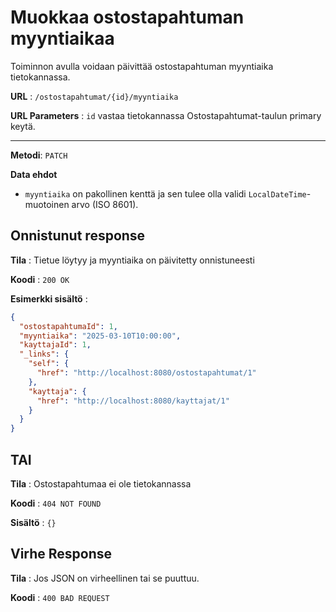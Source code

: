 # Muokkaa ostostapahtuman myyntiaikaa

Toiminnon avulla voidaan päivittää ostostapahtuman myyntiaika tietokannassa.

**URL** : `/ostostapahtumat/{id}/myyntiaika`

**URL Parameters** : `id` vastaa tietokannassa Ostostapahtumat-taulun primary keytä.

---

**Metodi**: `PATCH`

**Data ehdot**

- `myyntiaika` on pakollinen kenttä ja sen tulee olla validi `LocalDateTime`-muotoinen arvo (ISO 8601).

## Onnistunut response

**Tila** : Tietue löytyy ja myyntiaika on päivitetty onnistuneesti

**Koodi** : `200 OK`

**Esimerkki sisältö** :
```json
{
  "ostostapahtumaId": 1,
  "myyntiaika": "2025-03-10T10:00:00",
  "kayttajaId": 1,
  "_links": {
    "self": {
      "href": "http://localhost:8080/ostostapahtumat/1"
    },
    "kayttaja": {
      "href": "http://localhost:8080/kayttajat/1"
    }
  }
}
```

## TAI

**Tila** : Ostostapahtumaa ei ole tietokannassa

**Koodi** : `404 NOT FOUND`

**Sisältö** : `{}`

## Virhe Response

**Tila** : Jos JSON on virheellinen tai se puuttuu.

**Koodi** : `400 BAD REQUEST`